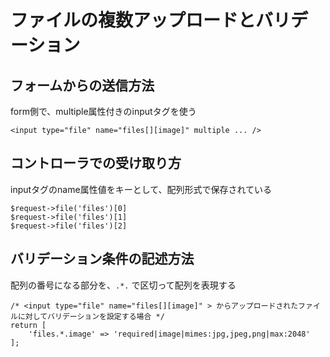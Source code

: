 # ファイルの複数アップロードとバリデーション

## フォームからの送信方法
form側で、multiple属性付きのinputタグを使う
```
<input type="file" name="files[][image]" multiple ... />
```

## コントローラでの受け取り方
inputタグのname属性値をキーとして、配列形式で保存されている
```
$request->file('files')[0]
$request->file('files')[1]
$request->file('files')[2]
```

## バリデーション条件の記述方法
配列の番号になる部分を、`.*.` で区切って配列を表現する
```
/* <input type="file" name="files[][image]" > からアップロードされたファイルに対してバリデーションを設定する場合 */
return [
    'files.*.image' => 'required|image|mimes:jpg,jpeg,png|max:2048'
];
```

